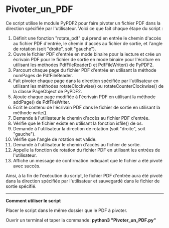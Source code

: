# Pivoter_un_PDF

Ce script utilise le module PyPDF2 pour faire pivoter un fichier PDF dans la direction spécifiée par l'utilisateur. 
Voici ce que fait chaque étape du script :

1. Définit une fonction "rotate_pdf" qui prend en entrée le chemin d'accès au fichier PDF d'entrée, 
le chemin d'accès au fichier de sortie, et l'angle de rotation (soit "droite", soit "gauche").
2. Ouvre le fichier PDF d'entrée en mode binaire pour la lecture et crée un écrivain PDF pour le fichier de sortie 
en mode binaire pour l'écriture en utilisant les méthodes PdfFileReader() et PdfFileWriter() de PyPDF2.
3. Parcourt chaque page du fichier PDF d'entrée en utilisant la méthode numPages de PdfFileReader.
4. Fait pivoter chaque page dans la direction spécifiée par l'utilisateur en utilisant les méthodes rotateClockwise() 
ou rotateCounterClockwise() de la classe PageObject de PyPDF2.
5. Ajoute chaque page modifiée à l'écrivain PDF en utilisant la méthode addPage() de PdfFileWriter.
6. Écrit le contenu de l'écrivain PDF dans le fichier de sortie en utilisant la méthode write().
7. Demande à l'utilisateur le chemin d'accès au fichier PDF d'entrée.
8. Vérifie que le fichier existe en utilisant la fonction isfile() de os.
9. Demande à l'utilisateur la direction de rotation (soit "droite", soit "gauche").
10. Vérifie que l'angle de rotation est valide.
11. Demande à l'utilisateur le chemin d'accès au fichier de sortie.
12. Appelle la fonction de rotation du fichier PDF en utilisant les entrées de l'utilisateur.
13. Affiche un message de confirmation indiquant que le fichier a été pivoté avec succès.

Ainsi, à la fin de l'exécution du script, le fichier PDF d'entrée aura été pivoté dans la direction spécifiée par l'utilisateur 
et sauvegardé dans le fichier de sortie spécifié.

--------------
**Comment utiliser le script**

Placer le script dans le même dossier que le PDF à pivoter.

Ouvrir un terminal et taper la commande: **python3 "Pivoter_un_PDF.py"**


